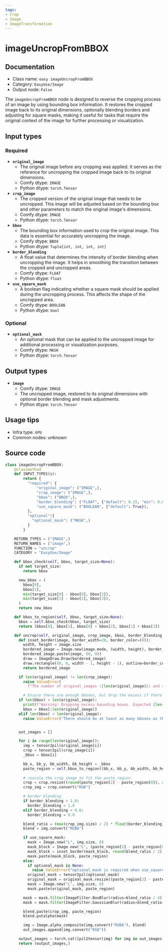 ```yaml
---
tags:
- Crop
- Image
- ImageTransformation
---
```


# imageUncropFromBBOX
## Documentation
- Class name: `easy imageUncropFromBBOX`
- Category: `EasyUse/Image`
- Output node: `False`

The `imageUncropFromBBOX` node is designed to reverse the cropping process of an image by using bounding box information. It restores the cropped image back to its original dimensions, optionally blending borders and adjusting for square masks, making it useful for tasks that require the original context of the image for further processing or visualization.
## Input types
### Required
- **`original_image`**
    - The original image before any cropping was applied. It serves as the reference for uncropping the cropped image back to its original dimensions.
    - Comfy dtype: `IMAGE`
    - Python dtype: `torch.Tensor`
- **`crop_image`**
    - The cropped version of the original image that needs to be uncropped. This image will be adjusted based on the bounding box and other parameters to match the original image's dimensions.
    - Comfy dtype: `IMAGE`
    - Python dtype: `torch.Tensor`
- **`bbox`**
    - The bounding box information used to crop the original image. This data is essential for accurately uncropping the image.
    - Comfy dtype: `BBOX`
    - Python dtype: `Tuple[int, int, int, int]`
- **`border_blending`**
    - A float value that determines the intensity of border blending when uncropping the image. It helps in smoothing the transition between the cropped and uncropped areas.
    - Comfy dtype: `FLOAT`
    - Python dtype: `float`
- **`use_square_mask`**
    - A boolean flag indicating whether a square mask should be applied during the uncropping process. This affects the shape of the uncropped area.
    - Comfy dtype: `BOOLEAN`
    - Python dtype: `bool`
### Optional
- **`optional_mask`**
    - An optional mask that can be applied to the uncropped image for additional processing or visualization purposes.
    - Comfy dtype: `MASK`
    - Python dtype: `torch.Tensor`
## Output types
- **`image`**
    - Comfy dtype: `IMAGE`
    - The uncropped image, restored to its original dimensions with optional border blending and mask adjustments.
    - Python dtype: `torch.Tensor`
## Usage tips
- Infra type: `GPU`
- Common nodes: unknown


## Source code
```python
class imageUncropFromBBOX:
    @classmethod
    def INPUT_TYPES(s):
        return {
          "required": {
              "original_image": ("IMAGE",),
              "crop_image": ("IMAGE",),
              "bbox": ("BBOX",),
              "border_blending": ("FLOAT", {"default": 0.25, "min": 0.0, "max": 1.0, "step": 0.01},),
              "use_square_mask": ("BOOLEAN", {"default": True}),
          },
          "optional":{
            "optional_mask": ("MASK",)
          }
        }

    RETURN_TYPES = ("IMAGE",)
    RETURN_NAMES = ("image",)
    FUNCTION = "uncrop"
    CATEGORY = "EasyUse/Image"

    def bbox_check(self, bbox, target_size=None):
      if not target_size:
        return bbox

      new_bbox = (
        bbox[0],
        bbox[1],
        min(target_size[0] - bbox[0], bbox[2]),
        min(target_size[1] - bbox[1], bbox[3]),
      )
      return new_bbox

    def bbox_to_region(self, bbox, target_size=None):
      bbox = self.bbox_check(bbox, target_size)
      return (bbox[0], bbox[1], bbox[0] + bbox[2], bbox[1] + bbox[3])

    def uncrop(self, original_image, crop_image, bbox, border_blending, use_square_mask, optional_mask=None):
      def inset_border(image, border_width=20, border_color=(0)):
        width, height = image.size
        bordered_image = Image.new(image.mode, (width, height), border_color)
        bordered_image.paste(image, (0, 0))
        draw = ImageDraw.Draw(bordered_image)
        draw.rectangle((0, 0, width - 1, height - 1), outline=border_color, width=border_width)
        return bordered_image

      if len(original_image) != len(crop_image):
        raise ValueError(
          f"The number of original_images ({len(original_image)}) and cropped_images ({len(crop_image)}) should be the same")

        # Ensure there are enough bboxes, but drop the excess if there are more bboxes than images
      if len(bbox) > len(original_image):
        print(f"Warning: Dropping excess bounding boxes. Expected {len(original_image)}, but got {len(bbox)}")
        bbox = bbox[:len(original_image)]
      elif len(bbox) < len(original_image):
        raise ValueError("There should be at least as many bboxes as there are original and cropped images")


      out_images = []

      for i in range(len(original_image)):
        img = tensor2pil(original_image[i])
        crop = tensor2pil(crop_image[i])
        _bbox = bbox[i]

        bb_x, bb_y, bb_width, bb_height = _bbox
        paste_region = self.bbox_to_region((bb_x, bb_y, bb_width, bb_height), img.size)
        
        # rescale the crop image to fit the paste_region
        crop = crop.resize((round(paste_region[2] - paste_region[0]), round(paste_region[3] - paste_region[1])))
        crop_img = crop.convert("RGB")

        # border blending
        if border_blending > 1.0:
          border_blending = 1.0
        elif border_blending < 0.0:
          border_blending = 0.0

        blend_ratio = (max(crop_img.size) / 2) * float(border_blending)
        blend = img.convert("RGBA")

        if use_square_mask:
          mask = Image.new("L", img.size, 0)
          mask_block = Image.new("L", (paste_region[2] - paste_region[0], paste_region[3] - paste_region[1]), 255)
          mask_block = inset_border(mask_block, round(blend_ratio / 2), (0))
          mask.paste(mask_block, paste_region)
        else:
          if optional_mask is None:
            raise ValueError("optional_mask is required when use_square_mask is False")
          original_mask = tensor2pil(optional_mask)
          original_mask = original_mask.resize((paste_region[2] - paste_region[0], paste_region[3] - paste_region[1]))
          mask = Image.new("L", img.size, 0)
          mask.paste(original_mask, paste_region)

        mask = mask.filter(ImageFilter.BoxBlur(radius=blend_ratio / 4))
        mask = mask.filter(ImageFilter.GaussianBlur(radius=blend_ratio / 4))

        blend.paste(crop_img, paste_region)
        blend.putalpha(mask)

        img = Image.alpha_composite(img.convert("RGBA"), blend)
        out_images.append(img.convert("RGB"))

      output_images = torch.cat([pil2tensor(img) for img in out_images], dim=0)
      return (output_images,)

```
